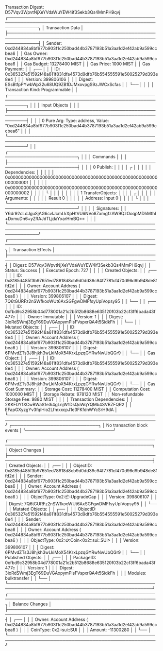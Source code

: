 Transaction Digest: D57Vqv3WpvtNjXeYVdaWuYEW4if3Sekb3Qs4MmPH9qvj
╭──────────────────────────────────────────────────────────────────────────────────────────────────────────────╮
│ Transaction Data                                                                                             │
├──────────────────────────────────────────────────────────────────────────────────────────────────────────────┤
│ Sender: 0xd244834a8bf977b903f1c250bad44b3787193b51a3aa1d2ef42ab9a599ccbea6                                   │
│ Gas Owner: 0xd244834a8bf977b903f1c250bad44b3787193b51a3aa1d2ef42ab9a599ccbea6                                │
│ Gas Budget: 13278400 MIST                                                                                    │
│ Gas Price: 1000 MIST                                                                                         │
│ Gas Payment:                                                                                                 │
│  ┌──                                                                                                         │
│  │ ID: 0x365327e51592f48a611f831dfa4573d9dfb76b554555591e50025279d393e8e4                                    │
│  │ Version: 399806106                                                                                        │
│  │ Digest: ESsBtfpPYwbWp32u68UQ9ZB1DJMxovpgS9zJWCxScfas                                                      │
│  └──                                                                                                         │
│                                                                                                              │
│ Transaction Kind: Programmable                                                                               │
│ ╭──────────────────────────────────────────────────────────────────────────────────────────────────────────╮ │
│ │ Input Objects                                                                                            │ │
│ ├──────────────────────────────────────────────────────────────────────────────────────────────────────────┤ │
│ │ 0   Pure Arg: Type: address, Value: "0xd244834a8bf977b903f1c250bad44b3787193b51a3aa1d2ef42ab9a599ccbea6" │ │
│ ╰──────────────────────────────────────────────────────────────────────────────────────────────────────────╯ │
│ ╭─────────────────────────────────────────────────────────────────────────╮                                  │
│ │ Commands                                                                │                                  │
│ ├─────────────────────────────────────────────────────────────────────────┤                                  │
│ │ 0  Publish:                                                             │                                  │
│ │  ┌                                                                      │                                  │
│ │  │ Dependencies:                                                        │                                  │
│ │  │   0x0000000000000000000000000000000000000000000000000000000000000001 │                                  │
│ │  │   0x0000000000000000000000000000000000000000000000000000000000000002 │                                  │
│ │  └                                                                      │                                  │
│ │                                                                         │                                  │
│ │ 1  TransferObjects:                                                     │                                  │
│ │  ┌                                                                      │                                  │
│ │  │ Arguments:                                                           │                                  │
│ │  │   Result 0                                                           │                                  │
│ │  │ Address: Input  0                                                    │                                  │
│ │  └                                                                      │                                  │
│ ╰─────────────────────────────────────────────────────────────────────────╯                                  │
│                                                                                                              │
│ Signatures:                                                                                                  │
│    Y6dr92cLdJguSjAG6cvIJcmLkXpHtVU6NVo8ZxmgfzAW9QzOoqpMDhMthI+DxmuDn6+yZRAJdTLjdaYxarHmBQ==                  │
│                                                                                                              │
╰──────────────────────────────────────────────────────────────────────────────────────────────────────────────╯
╭───────────────────────────────────────────────────────────────────────────────────────────────────╮
│ Transaction Effects                                                                               │
├───────────────────────────────────────────────────────────────────────────────────────────────────┤
│ Digest: D57Vqv3WpvtNjXeYVdaWuYEW4if3Sekb3Qs4MmPH9qvj                                              │
│ Status: Success                                                                                   │
│ Executed Epoch: 727                                                                               │
│                                                                                                   │
│ Created Objects:                                                                                  │
│  ┌──                                                                                              │
│  │ ID: 0x8185d485f3b97651ed78918d8cb9d0dd39c94f7781cf470d96d9b948de81fd2d                         │
│  │ Owner: Account Address ( 0xd244834a8bf977b903f1c250bad44b3787193b51a3aa1d2ef42ab9a599ccbea6 )  │
│  │ Version: 399806107                                                                             │
│  │ Digest: 7Q6tGURFz2nSWfkooWUt6AxSGFgwDMFfsyUpiVopsy95                                           │
│  └──                                                                                              │
│  ┌──                                                                                              │
│  │ ID: 0xfbd9c32958b04d778001a21c2b512b8688e635120f03b22cf3ff6bada43f477c                         │
│  │ Owner: Immutable                                                                               │
│  │ Version: 1                                                                                     │
│  │ Digest: 3ioRdSWmj3EgT69DuVGAxpymPisFVspxrQA4t5SidkFh                                           │
│  └──                                                                                              │
│ Mutated Objects:                                                                                  │
│  ┌──                                                                                              │
│  │ ID: 0x365327e51592f48a611f831dfa4573d9dfb76b554555591e50025279d393e8e4                         │
│  │ Owner: Account Address ( 0xd244834a8bf977b903f1c250bad44b3787193b51a3aa1d2ef42ab9a599ccbea6 )  │
│  │ Version: 399806107                                                                             │
│  │ Digest: 6PMvdZTs3J8hjkh3wLkiMoX54KrxLpzqGYRwNwUbQGr9                                           │
│  └──                                                                                              │
│ Gas Object:                                                                                       │
│  ┌──                                                                                              │
│  │ ID: 0x365327e51592f48a611f831dfa4573d9dfb76b554555591e50025279d393e8e4                         │
│  │ Owner: Account Address ( 0xd244834a8bf977b903f1c250bad44b3787193b51a3aa1d2ef42ab9a599ccbea6 )  │
│  │ Version: 399806107                                                                             │
│  │ Digest: 6PMvdZTs3J8hjkh3wLkiMoX54KrxLpzqGYRwNwUbQGr9                                           │
│  └──                                                                                              │
│ Gas Cost Summary:                                                                                 │
│    Storage Cost: 11278400 MIST                                                                    │
│    Computation Cost: 1000000 MIST                                                                 │
│    Storage Rebate: 978120 MIST                                                                    │
│    Non-refundable Storage Fee: 9880 MIST                                                          │
│                                                                                                   │
│ Transaction Dependencies:                                                                         │
│    2KKFDYfXCwBWaS1e3i4gLnjW1DsQoWqYQMb4SVBZFQR2                                                   │
│    EFapGXyzgYv3fqiHio2LfmxxcpJ1e3FKfdnWYcSrH9dA                                                   │
╰───────────────────────────────────────────────────────────────────────────────────────────────────╯
╭─────────────────────────────╮
│ No transaction block events │
╰─────────────────────────────╯

╭──────────────────────────────────────────────────────────────────────────────────────────────────╮
│ Object Changes                                                                                   │
├──────────────────────────────────────────────────────────────────────────────────────────────────┤
│ Created Objects:                                                                                 │
│  ┌──                                                                                             │
│  │ ObjectID: 0x8185d485f3b97651ed78918d8cb9d0dd39c94f7781cf470d96d9b948de81fd2d                  │
│  │ Sender: 0xd244834a8bf977b903f1c250bad44b3787193b51a3aa1d2ef42ab9a599ccbea6                    │
│  │ Owner: Account Address ( 0xd244834a8bf977b903f1c250bad44b3787193b51a3aa1d2ef42ab9a599ccbea6 ) │
│  │ ObjectType: 0x2::package::UpgradeCap                                                          │
│  │ Version: 399806107                                                                            │
│  │ Digest: 7Q6tGURFz2nSWfkooWUt6AxSGFgwDMFfsyUpiVopsy95                                          │
│  └──                                                                                             │
│ Mutated Objects:                                                                                 │
│  ┌──                                                                                             │
│  │ ObjectID: 0x365327e51592f48a611f831dfa4573d9dfb76b554555591e50025279d393e8e4                  │
│  │ Sender: 0xd244834a8bf977b903f1c250bad44b3787193b51a3aa1d2ef42ab9a599ccbea6                    │
│  │ Owner: Account Address ( 0xd244834a8bf977b903f1c250bad44b3787193b51a3aa1d2ef42ab9a599ccbea6 ) │
│  │ ObjectType: 0x2::coin::Coin<0x2::sui::SUI>                                                    │
│  │ Version: 399806107                                                                            │
│  │ Digest: 6PMvdZTs3J8hjkh3wLkiMoX54KrxLpzqGYRwNwUbQGr9                                          │
│  └──                                                                                             │
│ Published Objects:                                                                               │
│  ┌──                                                                                             │
│  │ PackageID: 0xfbd9c32958b04d778001a21c2b512b8688e635120f03b22cf3ff6bada43f477c                 │
│  │ Version: 1                                                                                    │
│  │ Digest: 3ioRdSWmj3EgT69DuVGAxpymPisFVspxrQA4t5SidkFh                                          │
│  │ Modules: bulktransfer                                                                         │
│  └──                                                                                             │
╰──────────────────────────────────────────────────────────────────────────────────────────────────╯
╭───────────────────────────────────────────────────────────────────────────────────────────────────╮
│ Balance Changes                                                                                   │
├───────────────────────────────────────────────────────────────────────────────────────────────────┤
│  ┌──                                                                                              │
│  │ Owner: Account Address ( 0xd244834a8bf977b903f1c250bad44b3787193b51a3aa1d2ef42ab9a599ccbea6 )  │
│  │ CoinType: 0x2::sui::SUI                                                                        │
│  │ Amount: -11300280                                                                              │
│  └──                                                                                              │
╰───────────────────────────────────────────────────────────────────────────────────────────────────╯
